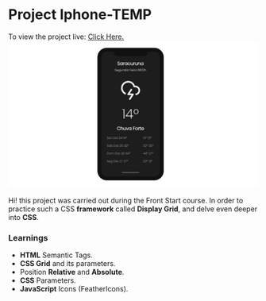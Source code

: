 # Project Iphone-TEMP
To view the project live: [Click Here.](https://fxharry.github.io/iphone-temp/)
![Project Preview ](https://github.com/FXharry/iphone-temp/blob/master/assets/1.png?raw=true)

Hi! this project was carried out during the Front Start course. In order to practice such a CSS **framework** called **Display Grid**, and delve even deeper into **CSS**.
### Learnings
- **HTML** Semantic Tags.
- **CSS Grid** and its parameters.
- Position **Relative** and **Absolute**.
- **CSS** Parameters.
- **JavaScript** Icons (FeatherIcons).